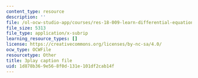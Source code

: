 ```yaml
---
content_type: resource
description: ''
file: /ol-ocw-studio-app/courses/res-18-009-learn-differential-equations-up-close-with-gilbert-strang-and-cleve-moler-fall-2015/1d878b369e568f0d131e101df2cab14f_6O9D6am_RK4.srt
file_size: 5313
file_type: application/x-subrip
learning_resource_types: []
license: https://creativecommons.org/licenses/by-nc-sa/4.0/
ocw_type: OCWFile
resourcetype: Other
title: 3play caption file
uid: 1d878b36-9e56-8f0d-131e-101df2cab14f
---
```

